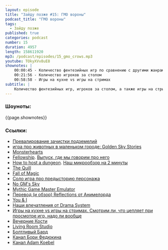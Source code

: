 ```yaml
---
layout: episode
title: "Зайду позже #15: ГМО вороны"
podcast_title: "ГМО вороны"
tags:
  - Зайду позже
published: true
categories: podcast
number: 15
duration: 4957
length: 158611920
mp3: /podcast/episodes/15_gmo_crows.mp3
youtube: TOkyXVv8uE8
shownotes: |
    00:00:45 - Количество фентезийных игр по сравнению с другими жанрами
    00:21:56 - Количество игроков за столом
    00:58:58 - Игры на кухне vs игры на стримах
subtitle: |
    Количество фентезийных игр, игроков за столом, а также игры на стримах
---
```

### Шоуноты:
{{page.shownotes}}

### Ссылки:
- [Превалирование зачистки подземелий](https://www.reddit.com/r/rpg/comments/bezcch/why_are_there_so_many_different_variants_of_the/?utm_medium=android_app&utm_source=share)
- [игра про животных в маленьком городе: Golden Sky Stories](https://www.drivethrurpg.com/product/118784/Golden-Sky-Stories)
- [Monsterhearts](https://www.drivethrurpg.com/product/100540/Monsterhearts)
- [Fellowship](https://www.drivethrurpg.com/product/177662/Fellowship-2nd-Edition--A-Tabletop-Adventure-Game). [Выпуск, где мы говорим про него](/2019-06-10-podcast_12_zamurmun/)
- [How to host a dungeon](https://www.drivethrurpg.com/product/63696/How-to-Host-a-Dungeon). [Наш микрообзор на 2 минуты](/2018-12-22-podcast_0-hthad/)
- [The Quill](https://www.drivethrurpg.com/product/170400/Quill-A-LetterWriting-Roleplaying-Game-for-a-Single-Player)
- [Fall of Magic](https://heartofthedeernicorn.com/product/fall-of-magic-scroll-edition/?v=f9308c5d0596)
- [Соло игра про предысторию персонажа](https://drive.google.com/file/d/1C7dJwbQNYP9c0lpCFn1GGD2aozA4N2iK/view)
- [No GM's Sky](https://www.drivethrurpg.com/product/238659/No-GMs-Sky)
- [Mythic Game Master Emulator](https://www.drivethrurpg.com/product/20798/Mythic-Game-Master-Emulator?it=1)
- [Перевод (и обзор) Reflections от Анимелорда](https://imaginaria.ru/p/reflections.html)
- [You & I](https://www.drivethrurpg.com/product/255136/You--I-Roleplaying-Games-for-Two)
- [Наши впечатления от Drama System](/2019-06-24-podcast_14_verbober/)
- [Игры на кухне vs игры на стримах. Смотрим ли, что цепляет при просмотре игр, надо ли вообще](https://www.pastemagazine.com/articles/2019/06/learning-the-shape-of-dungeons-dragons-in-2019-at.html)
- [Вечерние Кости](https://vk.com/vecherniyekosti)
- [Living Room Studio](https://vk.com/livingroomstudio)
- [Болтливый Бард](https://vk.com/flipbard)
- [Канал Бори Федюкина](https://www.youtube.com/user/backto12)
- [Канал Adam Koebel](https://www.youtube.com/channel/UCrQL02ilNwJ_MrB7w61f8iw)
